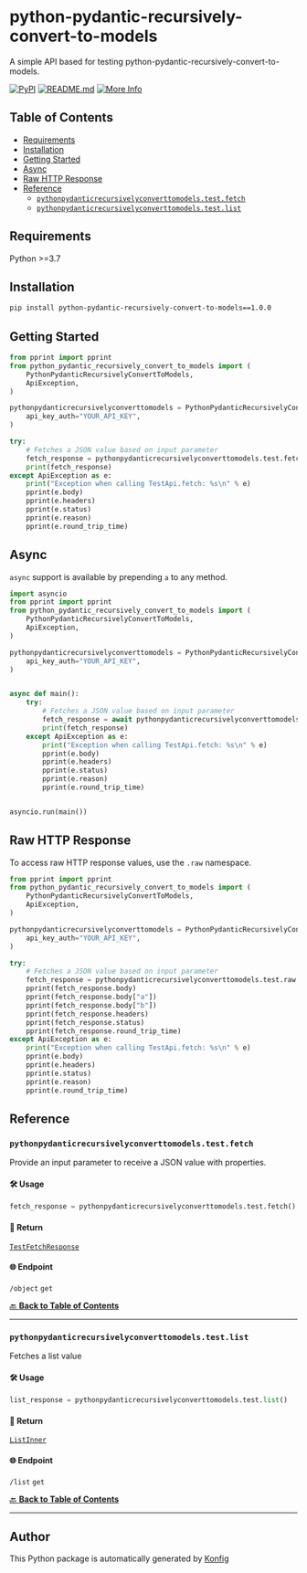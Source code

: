 # python-pydantic-recursively-convert-to-models<a id="python-pydantic-recursively-convert-to-models"></a>

A simple API based for testing python-pydantic-recursively-convert-to-models.


[![PyPI](https://img.shields.io/badge/PyPI-v1.0.0-blue)](https://pypi.org/project/python-pydantic-recursively-convert-to-models/1.0.0)
[![README.md](https://img.shields.io/badge/README-Click%20Here-green)](https://github.com/konfig-dev/konfig/tree/main/python#readme)
[![More Info](https://img.shields.io/badge/More%20Info-Click%20Here-orange)](http://example.com/support)

## Table of Contents<a id="table-of-contents"></a>

<!-- toc -->

- [Requirements](#requirements)
- [Installation](#installation)
- [Getting Started](#getting-started)
- [Async](#async)
- [Raw HTTP Response](#raw-http-response)
- [Reference](#reference)
  * [`pythonpydanticrecursivelyconverttomodels.test.fetch`](#pythonpydanticrecursivelyconverttomodelstestfetch)
  * [`pythonpydanticrecursivelyconverttomodels.test.list`](#pythonpydanticrecursivelyconverttomodelstestlist)

<!-- tocstop -->

## Requirements<a id="requirements"></a>

Python >=3.7

## Installation<a id="installation"></a>

```sh
pip install python-pydantic-recursively-convert-to-models==1.0.0
```

## Getting Started<a id="getting-started"></a>

```python
from pprint import pprint
from python_pydantic_recursively_convert_to_models import (
    PythonPydanticRecursivelyConvertToModels,
    ApiException,
)

pythonpydanticrecursivelyconverttomodels = PythonPydanticRecursivelyConvertToModels(
    api_key_auth="YOUR_API_KEY",
)

try:
    # Fetches a JSON value based on input parameter
    fetch_response = pythonpydanticrecursivelyconverttomodels.test.fetch()
    print(fetch_response)
except ApiException as e:
    print("Exception when calling TestApi.fetch: %s\n" % e)
    pprint(e.body)
    pprint(e.headers)
    pprint(e.status)
    pprint(e.reason)
    pprint(e.round_trip_time)
```

## Async<a id="async"></a>

`async` support is available by prepending `a` to any method.

```python
import asyncio
from pprint import pprint
from python_pydantic_recursively_convert_to_models import (
    PythonPydanticRecursivelyConvertToModels,
    ApiException,
)

pythonpydanticrecursivelyconverttomodels = PythonPydanticRecursivelyConvertToModels(
    api_key_auth="YOUR_API_KEY",
)


async def main():
    try:
        # Fetches a JSON value based on input parameter
        fetch_response = await pythonpydanticrecursivelyconverttomodels.test.afetch()
        print(fetch_response)
    except ApiException as e:
        print("Exception when calling TestApi.fetch: %s\n" % e)
        pprint(e.body)
        pprint(e.headers)
        pprint(e.status)
        pprint(e.reason)
        pprint(e.round_trip_time)


asyncio.run(main())
```

## Raw HTTP Response<a id="raw-http-response"></a>

To access raw HTTP response values, use the `.raw` namespace.

```python
from pprint import pprint
from python_pydantic_recursively_convert_to_models import (
    PythonPydanticRecursivelyConvertToModels,
    ApiException,
)

pythonpydanticrecursivelyconverttomodels = PythonPydanticRecursivelyConvertToModels(
    api_key_auth="YOUR_API_KEY",
)

try:
    # Fetches a JSON value based on input parameter
    fetch_response = pythonpydanticrecursivelyconverttomodels.test.raw.fetch()
    pprint(fetch_response.body)
    pprint(fetch_response.body["a"])
    pprint(fetch_response.body["b"])
    pprint(fetch_response.headers)
    pprint(fetch_response.status)
    pprint(fetch_response.round_trip_time)
except ApiException as e:
    print("Exception when calling TestApi.fetch: %s\n" % e)
    pprint(e.body)
    pprint(e.headers)
    pprint(e.status)
    pprint(e.reason)
    pprint(e.round_trip_time)
```


## Reference<a id="reference"></a>
### `pythonpydanticrecursivelyconverttomodels.test.fetch`<a id="pythonpydanticrecursivelyconverttomodelstestfetch"></a>

Provide an input parameter to receive a JSON value with properties.

#### 🛠️ Usage<a id="🛠️-usage"></a>

```python
fetch_response = pythonpydanticrecursivelyconverttomodels.test.fetch()
```

#### 🔄 Return<a id="🔄-return"></a>

[`TestFetchResponse`](./python_pydantic_recursively_convert_to_models/pydantic/test_fetch_response.py)

#### 🌐 Endpoint<a id="🌐-endpoint"></a>

`/object` `get`

[🔙 **Back to Table of Contents**](#table-of-contents)

---

### `pythonpydanticrecursivelyconverttomodels.test.list`<a id="pythonpydanticrecursivelyconverttomodelstestlist"></a>

Fetches a list value

#### 🛠️ Usage<a id="🛠️-usage"></a>

```python
list_response = pythonpydanticrecursivelyconverttomodels.test.list()
```

#### 🔄 Return<a id="🔄-return"></a>

[`ListInner`](./python_pydantic_recursively_convert_to_models/pydantic/list_inner.py)

#### 🌐 Endpoint<a id="🌐-endpoint"></a>

`/list` `get`

[🔙 **Back to Table of Contents**](#table-of-contents)

---


## Author<a id="author"></a>
This Python package is automatically generated by [Konfig](https://konfigthis.com)
